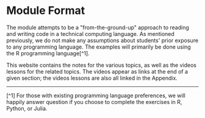 # Module Format

The module attempts to be a "from-the-ground-up" approach to reading and writing code in a technical computing language. As mentioned previously, we do not make any assumptions about students' prior exposure to any programming language. The examples will primarily be done using the R programming language[^1].

This website contains the notes for the various topics, as well as the videos lessons for the related topics. The videos appear as links at the end of a given section; the videos lessons are also all linked in the Appendix. 





---
[^1] For those with existing programming language preferences, we will happily answer question if you choose to complete the exercises in R, Python, or Julia. 
